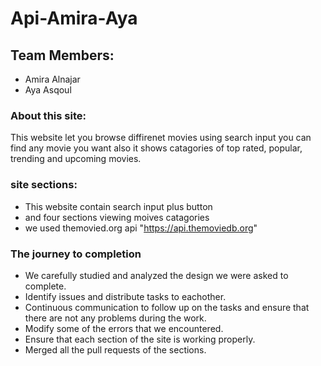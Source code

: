 # Api-Amira-Aya

## Team Members:
* Amira Alnajar
* Aya Asqoul


### About this site:
This website let you browse diffirenet movies using search input you can find any movie you want also it shows catagories of top rated, popular, trending and upcoming movies.


### site sections:
* This website contain search input plus button 
* and four sections viewing moives catagories
* we used themovied.org api "https://api.themoviedb.org"

### The journey to completion
* We carefully studied and analyzed the design we were asked to complete.
* Identify issues and distribute tasks to eachother.
* Continuous communication to follow up on the tasks and ensure that there are not any problems during the work.
* Modify some of the errors that we encountered.
* Ensure that each section of the site is working properly.
* Merged all the pull requests of the sections.

